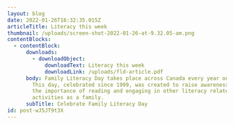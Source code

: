 ```yaml
---
layout: blog
date: 2022-01-26T16:32:35.015Z
articleTitle: Literacy this week
thumbnail: /uploads/screen-shot-2022-01-26-at-9.32.05-am.png
contentBlocks:
  - contentBlock:
      downloads:
        - downloadObject:
            downloadText: Literacy this week
            downloadLink: /uploads/fld-article.pdf
      body: Family Literacy Day takes place across Canada every year on January 27th.
        This day, celebrated since 1999, was created to raise awareness about
        the importance of reading and engaging in other literacy related
        activities as a family.
      subTitle: Celebrate Family Literacy Day
id: post-wJ5JT9t3X
---
```

